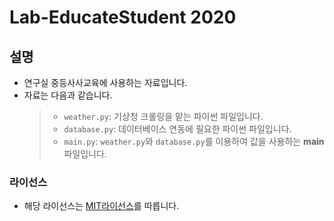 # Lab-EducateStudent 2020

## 설명
- 연구실 중등사사교육에 사용하는 자료입니다.
- 자료는 다음과 같습니다.
  > - `weather.py`: 기상청 크롤링을 맡는 파이썬 파일입니다.
  > - `database.py`: 데이터베이스 연동에 필요한 파이썬 파일입니다.
  > - `main.py`: `weather.py`와 `database.py`를 이용하여 값을 사용하는 **main** 파일입니다.
  
  
### 라이선스
  - 해당 라이선스는 [MIT라이선스](/LICENSE)를 따릅니다.
